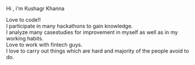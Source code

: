 Hi , i'm Kushagr Khanna


Love to code!! <br/>
I participate in many hackathons to gain knowledge. <br/>
I analyze many casestudies for improvement in myself as well as in my working habits. <br/>
Love to work with fintech guys.  <br/>
I love to carry out things which are hard and majority of the people avoid to do. <br/>
